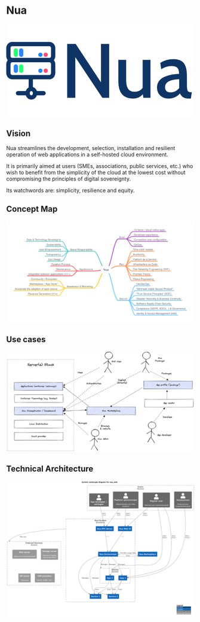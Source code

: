 # Nua

<img src="./docs/assets/logo.png" alt="logo nua">

## Vision

Nua streamlines the development, selection, installation and resilient operation of web applications in a self-hosted cloud environment.

It is primarily aimed at users (SMEs, associations, public services, etc.) who wish to benefit from the simplicity of the cloud at the lowest cost without compromising the principles of digital sovereignty.

Its watchwords are: simplicity, resilience and equity.

## Concept Map

<img src="./doc/src/diagrams/mindmaps/Nua Concept Map.png">

## Use cases

<img src="./doc/src/diagrams/others/Nua use cases.png">

## Technical Architecture

<img src="./doc/src/diagrams/c4/level1.png">

